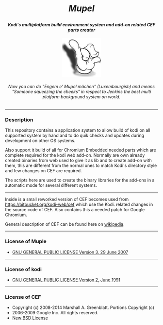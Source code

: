 # *<p align="center">Mupel </p>*
#### *<p align="center">Kodi's multiplatform build environment system and add-on related CEF parts creator</p>*
*<p align="center">![alt tag](https://raw.githubusercontent.com/EsMaSol/mupel/master/icons/icon-mupel-128x128.png)</p>*

###### *<p align="center">Now you can do "<i>Èngem e' Mupel mâchen</i>" (Luxembourgish) and means "Someone squeezing the cheeks" in respect to Jenkins the best multi platform background system on world.</p>*

-------------
### Description
This repository contains a application system to allow build of kodi on all supported system by hand and to do quik
checks and updates during development on other OS systems.

Also support it build of all for Chromium Embedded needed parts which are complete required for the kodi web add-on. Normally are own already created binaries from web used to give it as lib and to create add-on with them, this are different from the normal ones to match Kodi's directory style and few changes on CEF are required.

The scripts here are used to create the binary libraries for the add-ons in a automatic mode for several different
systems.

-------------
Inside is a small reworked version of CEF becomes used from https://bitbucket.org/kodi-web/cef which use the Kodi.
related changes in the source code of CEF. Also contains this a needed patch for Google Chromium.

General description of CEF can be found here on [wikipedia](http://en.wikipedia.org/wiki/Chromium_Embedded_Framework).

-------------
### License of Muple
- [GNU GENERAL PUBLIC LICENSE Version 3, 29 June 2007](https://github.com/kodi-web/chromium-cef-bin-creator/blob/master/LICENSE.md)

-------------
### License of kodi
- [GNU GENERAL PUBLIC LICENSE Version 2, June 1991](https://github.com/xbmc/xbmc/blob/master/LICENSE.GPL)

-------------
### License of CEF
- Copyright (c) 2008-2014 Marshall A. Greenblatt. Portions Copyright (c)
- 2006-2009 Google Inc. All rights reserved.
- [New BSD License](https://github.com/kodi-web/chromium-cef-bin-creator/blob/master/LICENSE-CEF.txt)
